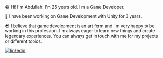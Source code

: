 😁 Hi! I'm Abdullah. I'm 25 years old. I'm a Game Developer.

🚀 I have been working on Game Development with Unity for 3 years.

😎 I believe that game development is an art form and I'm very happy to be working in this profession. I'm always eager to learn new things and create legendary experiences. You can always get in touch with me for my projects or different topics.

[![linkedin](https://img.shields.io/badge/Linkedin-000000?style=for-the-badge&logo=Linkedin&logoColor=white)](https://www.linkedin.com/in/abdullah-akyol-315b7a174/)


